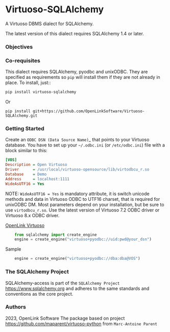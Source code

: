 # Virtuoso-SQLAlchemy


A Virtuoso DBMS dialect for SQLAlchemy.

The latest version of this dialect requires SQLAlchemy 1.4 or later.

### Objectives


### Co-requisites

This dialect requires SQLAlchemy, pyodbc and unixODBC. They are specified as requirements so `pip`
will install them if they are not already in place. To install, just::

```bash
pip install virtuoso-sqlalchemy
```
Or
```
pip install git+https://github.com/OpenLinkSoftware/Virtuoso-SQLAlchemy.git  
```

### Getting Started

Create an `ODBC DSN (Data Source Name)`_ that points to your Virtuoso database.
You have to set up your `~/.odbc.ini` (or `/etc/odbc.ini`) file with a block similar to this:

```ini
[VOS]
Description = Open Virtuoso
Driver      = /usr/local/virtuoso-opensource/lib/virtodbcu_r.so
Database    = Demo
Address     = localhost:1111
WideAsUTF16 = Yes
```
NOTE: `WideAsUTF16 = Yes` is mandatory attribute, it is switch unicode methods and data in Virtuoso ODBC to UTF16 charset, that is required for unixODBC DM. 
Most parameters depend on your installation, but be sure to use `virtodbcu_r.so`. 
Use the latest version of Virtuoso 7.2 ODBC driver or Virtuoso 8.x ODBC driver.

[OpenLink Virtuoso ](https://virtuoso.openlinksw.com) 
```python
    from sqlalchemy import create_engine
    engine = create_engine("virtuoso+pyodbc://uid:pwd@your_dsn")
```
Sample
```python     
    engine = create_engine("virtuoso+pyodbc://dba:dba@VOS")
```


### The SQLAlchemy Project

SQLAlchemy-access is part of the `SQLAlchemy Project` <https://www.sqlalchemy.org> and adheres to the same standards and conventions as the core project.


### Authors
2023, OpenLink Software
The package based on project https://github.com/maparent/virtuoso-python from `Marc-Antoine Parent`

